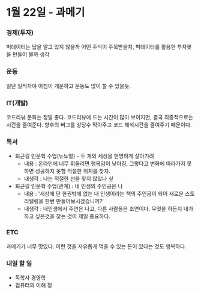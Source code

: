 # 1월 22일 - 과메기

### 경제\(투자\)

빅데이터는 답을 알고 있지 않을까 어떤 주식이 주목받을지, 빅데이터를 활용한 투자봇을 만들어 볼까 생각

### 운동

일단 일찍자야 아침이 개운하고 운동도 많이 할 수 있을듯. 

### IT\(개발\)

코드리뷰 문화는 정말 좋다. 코드리뷰에 드는 시간이 많아 보이지면, 결국 최종적으로는 시간을 줄여준다. 향후의 버그를 상당수 막아주고 코드 해석시간을 줄여주기 때문이다.

### 독서

* 퇴근길 인문학 수업\(뉴노멀\) - 두 개의 세상을 현명하게 살아가려
  * 내용 : 온라인에 너무 휘둘리면 행복감이 낮아짐, 그렇다고 변화에 따라가지 못하면 성공하지 못함 적절한 위치를 찾자.
  * 내생각 : 나는 적절한 선을 찾지 않았나 싶
* 퇴근길 인문학 수업\(관계\) : 내 인생의 주인공은 나 
  * 내용 : '세상에 단 한권밖에 없는 내 인생이라는 책의 주인공이 되어 새로운 스토리텔링을 한번 만들어보시겠습니까?'
  * 내생각 : 내인생에서 주연은 나고, 다른 사람들은 조연이다. 무엇을 하든지 내가 하고 싶은것을 찾는 것이 제일 중요하다.

### ETC

과메기가 너무 맛있다. 이런 것을 자유롭게 먹을 수 있는 돈이 있다는 것도 행복하다.

### 내일 할 일

* 독학사 경영학  
* 컴퓨터의 이해 정

